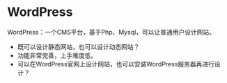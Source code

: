 # WordPress

WordPress：一个CMS平台，基于Php、Mysql，可以让普通用户设计网站。

- 既可以设计静态网站，也可以设计动态网站？
- 功能非常完善，上手难度低。
- 可以在WordPress官网上设计网站，也可以安装WordPress服务器再进行设计？